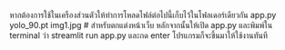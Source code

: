 หากต้องการใช้ในเครืองส่วนตัวให้ทำการโหลดไฟล์ต่อไปนี้เก็บไว้ในโฟลเดอร์เดียวกัน
app.py
yolo_90.pt
img1.jpg # สำหรับตกแต่งหน้าเว็บ
หลักจากนั้นให้เปิด app.py และพิมพ์ใน terminal ว่า streamlit run app.py และกด enter โปรแกรมก็จะขึ้นมาให้ใช้งานทันที
